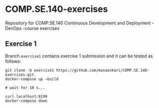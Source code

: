 # COMP.SE.140-exercises
Repository for COMP.SE.140 Continuous Development and Deployment - DevOps -course exercises

## Exercise 1
Branch `exercise1` contains exercise 1 submission and it can be tested as follows:

````
git clone -b exercise1 https://github.com/masaoskari/COMP.SE.140-exercises.git
docker-compose up –build

# wait for 10 s...

curl localhost:8199
docker-compose down
````
